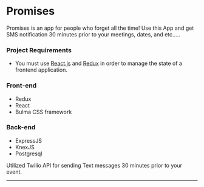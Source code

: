 <h1>Promises</h1>

Promises is an app for people who forget all the time! Use this App and get SMS notification 30 minutes prior to your meetings, dates, and etc.....

<h3>Project Requirements</h3>
<ul>
    <li>You must use <a href="https://reactjs.org">React.js</a> and <a href="www.reduxjs.org">Redux</a> in order to manage the state of a frontend application.</li>
</ul>


<h3>Front-end</h3>
<ul>
    <li>Redux</li>
    <li>React</li>
    <li>Bulma CSS framework</li>
</ul>

<h3>Back-end</h3>
<ul>
    <li>ExpressJS</li>
    <li>KnexJS</li>
    <li>Postgresql</li>
</ul>

<p>Utilized Twilio API for sending Text messages 30 minutes prior to your event.</p>
<hr/>